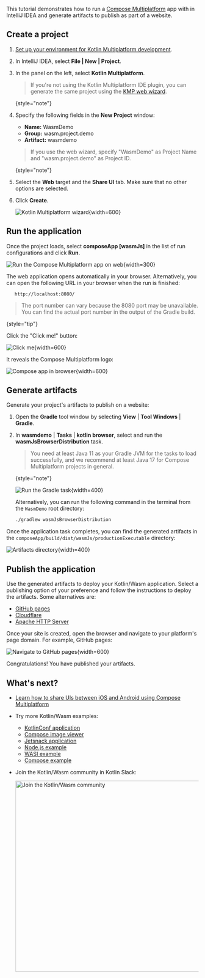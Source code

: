 [//]: # (title: Get started with Kotlin/Wasm and Compose Multiplatform)

<primary-label ref="beta"/> 

This tutorial demonstrates how to run a [Compose Multiplatform](https://www.jetbrains.com/lp/compose-multiplatform/) 
app with [](wasm-overview.md) in IntelliJ IDEA and generate artifacts to publish as part of a website.

## Create a project

1. [Set up your environment for Kotlin Multiplatform development](https://www.jetbrains.com/help/kotlin-multiplatform-dev/quickstart.html#set-up-the-environment).
2. In IntelliJ IDEA, select **File | New | Project**.
3. In the panel on the left, select **Kotlin Multiplatform**.

   > If you're not using the Kotlin Multiplatform IDE plugin, you can generate the same project using the [KMP web wizard](https://kmp.jetbrains.com/?web=true&webui=compose&includeTests=true).
   >
   {style="note"}

4. Specify the following fields in the **New Project** window:

   * **Name:** WasmDemo
   * **Group:** wasm.project.demo
   * **Artifact:** wasmdemo

   > If you use the web wizard, specify "WasmDemo" as Project Name and "wasm.project.demo" as Project ID.
   >
   {style="note"}

5. Select the **Web** target and the **Share UI** tab. Make sure that no other options are selected.
6. Click **Create**.

   ![Kotlin Multiplatform wizard](wasm-kmp-wizard.png){width=600}

## Run the application

Once the project loads, select **composeApp [wasmJs]** in the list of run configurations and click **Run**.

![Run the Compose Multiplatform app on web](compose-run-web-black.png){width=300}

The web application opens automatically in your browser. Alternatively, you can open the following URL in your browser when the run is finished:

```shell
   http://localhost:8080/
```
> The port number can vary because the 8080 port may be unavailable.
> You can find the actual port number in the output of the Gradle build.
>
{style="tip"}

Click the "Click me!" button:

![Click me](wasm-composeapp-browser-clickme.png){width=600}

It reveals the Compose Multiplatform logo:

![Compose app in browser](wasm-composeapp-browser.png){width=600}

## Generate artifacts

Generate your project's artifacts to publish on a website:

1. Open the **Gradle** tool window by selecting **View** | **Tool Windows** | **Gradle**.
2. In **wasmdemo** | **Tasks** | **kotlin browser**, select and run the **wasmJsBrowserDistribution** task.

   > You need at least Java 11 as your Gradle JVM for the tasks to load successfully, and we recommend at least 
   > Java 17 for Compose Multiplatform projects in general.
   >
   {style="note"}

   ![Run the Gradle task](wasm-gradle-task-window-compose.png){width=400}

   Alternatively, you can run the following command in the terminal from the `WasmDemo` root directory:

    ```bash
    ./gradlew wasmJsBrowserDistribution
    ```

Once the application task completes, you can find the generated artifacts in the `composeApp/build/dist/wasmJs/productionExecutable`
directory:

![Artifacts directory](wasm-composeapp-directory.png){width=400}

## Publish the application

Use the generated artifacts to deploy your Kotlin/Wasm application. 
Select a publishing option of your preference
and follow the instructions to deploy the artifacts. 
Some alternatives are:

* [GitHub pages](https://docs.github.com/en/pages/getting-started-with-github-pages/creating-a-github-pages-site#creating-your-site)
* [Cloudflare](https://developers.cloudflare.com/workers/)
* [Apache HTTP Server](https://httpd.apache.org/docs/2.4/getting-started.html)

Once your site is created, open the browser and navigate to your platform's page domain. For example, GitHub pages:

   ![Navigate to GitHub pages](wasm-composeapp-github-clickme.png){width=600}

   Congratulations! You have published your artifacts.

## What's next?

* [Learn how to share UIs between iOS and Android using Compose Multiplatform](https://www.jetbrains.com/help/kotlin-multiplatform-dev/compose-multiplatform-create-first-app.html)
* Try more Kotlin/Wasm examples:

  * [KotlinConf application](https://github.com/JetBrains/kotlinconf-app)
  * [Compose image viewer](https://github.com/JetBrains/compose-multiplatform/tree/master/examples/imageviewer)
  * [Jetsnack application](https://github.com/JetBrains/compose-multiplatform/tree/master/examples/jetsnack)
  * [Node.js example](https://github.com/Kotlin/kotlin-wasm-nodejs-template)
  * [WASI example](https://github.com/Kotlin/kotlin-wasm-wasi-template)
  * [Compose example](https://github.com/Kotlin/kotlin-wasm-compose-template)

* Join the Kotlin/Wasm community in Kotlin Slack:

  <a href="https://slack-chats.kotlinlang.org/c/webassembly"><img src="join-slack-channel.svg" width="500" alt="Join the Kotlin/Wasm community" style="block"/></a>